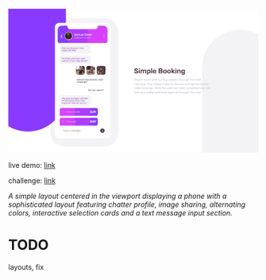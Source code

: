 ![live demo screenshot of chat app](/assets/img/019-chat-app-big.gif)

live demo: [link](https://trentslaton.github.io/Front-End-Mentor/_challenges/019-chat-app/index.html)

challenge: [link](https://www.frontendmentor.io/challenges/chat-app-css-illustration-O5auMkFqY)

_A simple layout centered in the viewport displaying a phone with a sophisticated layout featuring chatter profile, image sharing, alternating colors, interactive selection cards and a text message input section._

# TODO

layouts, fix
